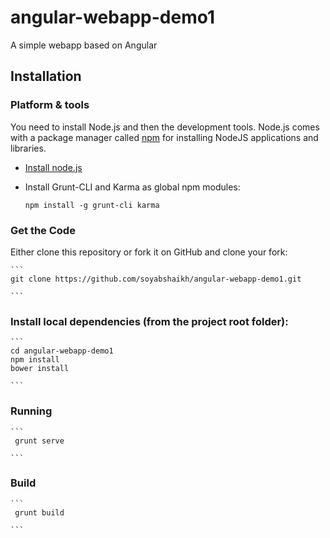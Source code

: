 # angular-webapp-demo1
A simple webapp based on Angular


## Installation

### Platform & tools

You need to install Node.js and then the development tools. Node.js comes with a package manager called [npm](http://npmjs.org) for installing NodeJS applications and libraries.
* [Install node.js](http://nodejs.org/download/)
* Install Grunt-CLI and Karma as global npm modules:

    ```
    npm install -g grunt-cli karma
    ```

### Get the Code

Either clone this repository or fork it on GitHub and clone your fork:

    ```
    git clone https://github.com/soyabshaikh/angular-webapp-demo1.git
    
    ```


### Install local dependencies (from the project root folder):

    ```
    cd angular-webapp-demo1
    npm install
    bower install

    ```

### Running
     
    ```
     grunt serve

    ```

### Build
     
    ```
     grunt build

    ```

